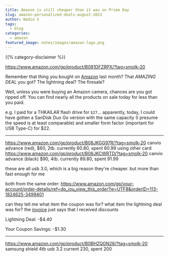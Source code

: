 ```yaml
---
title: Amazon is still cheaper than it was on Prime Day
slug: amazon-personalized-deals-august-2023
author: Nadia S
tags:
  - blog
categories:
  - amazon
featured_image: notes/images/amazon-logo.png
---
```


{{% category-disclaimer %}}

https://www.amazon.com/gp/product/B081DFZRPX/?tag=smolk-20

Remember that thing you bought on [Amazon](https://www.amazon.com/?tag=smolk-20) last month?
That *AMAZING DEAL* you got? The lightning deal? The firesale?

Well, unless you were buying an Amazon camera, chances are you got ripped off. You can find nearly all the products on sale today for less than you paid.

e.g. I paid for a THKAILAR flash drive for `$27`… apparently, today, I could have gotten a SanDisk Duo Go version with the same capacity (I presume the speed is at least comparable) and smaller form factor (important for USB Type-C) for \$22. 

---

https://www.amazon.com/gp/product/B08JKGG97R/?tag=smolk-20 canvio advance (red), $60, 2tb. currently 60.80, spent 60.99 using other card
https://www.amazon.com/gp/product/B08JKCWRTD/?tag=smolk-20 canvio advance (black) $90, 4tb. currently 89.80, spent 91.99

these are all usb 3.0, which is a big reason they're cheaper. but more than fast enough for me

both from the same order:
https://www.amazon.com/gp/your-account/order-details/ref=dp_iou_view_this_order?ie=UTF8&orderID=113-1824625-3499401

can they tell me what item the coupon was for? what item the lightning deal was for?
the [invoice](https://www.amazon.com/gp/css/summary/print.html/ref=ppx_od_dt_b_invoice?ie=UTF8&orderID=113-1824625-3499401) just says that I received discounts

Lightning Deal:	-$4.40

Your Coupon Savings:	-$1.30

---

https://www.amazon.com/gp/product/B0BHZQGN26/?tag=smolk-20 samsung shield 4tb usb 3.2
current 230, spent 200